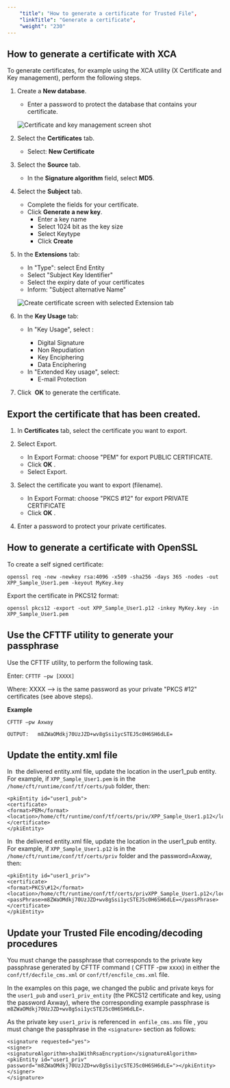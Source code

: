 ```yaml
---
    "title": "How to generate a certificate for Trusted File",
    "linkTitle": "Generate a certificate",
    "weight": "230"
---
```

How to generate a certificate with XCA
--------------------------------------

To generate certificates, for example using the XCA utility (X Certificate and Key management), perform the following steps.

1. Create a ****New database****.

    -   Enter a password to protect the database that contains your certificate.

    ![Certificate and key management screen shot](/Images/TransferCFT/XCA_db_tab.png)

1. Select the ****Certificates**** tab.
    -   Select: ****New Certificate****
1. Select the ****Source**** tab.
    -   In the ****Signature algorithm**** field, select ****MD5****.
1. Select the ****Subject**** tab.
    -   Complete the fields for your certificate.

    <!-- -->

    -   Click ****Generate a new key****.
        -   Enter a key name
        -   Select 1024 bit as the key size
        -   Select Keytype
        -   Click ****Create****

1. In the ****Extensions**** tab:

    -   In "Type": select End Entity

    <!-- -->

    -   Select "Subject Key Identifier"

    <!-- -->

    -   Select the expiry date of your certificates

    <!-- -->

    -   Inform: "Subject alternative Name"

    ![Create certificate screen with selected Extension tab](/Images/TransferCFT/XCA_tab.png)

1. In the ****Key Usage**** tab:
    -   In "Key Usage", select :
        -   Digital Signature

        <!-- -->

        -   Non Repudiation

        <!-- -->

        -   Key Enciphering

        <!-- -->

        -   Data Enciphering

    <!-- -->

    -   In "Extended Key usage", select:
        -   E-mail Protection

1. Click  ****OK**** to generate the certificate.

Export the certificate that has been created.
---------------------------------------------

1. In ****Certificates**** tab, select the certificate you want to export.
1. Select Export.
    -   In Export Format: choose "PEM" for export PUBLIC CERTIFICATE.

    <!-- -->

    -   Click ****OK**** .

    <!-- -->

    -   Select Export.

1. Select the certificate you want to export (filename).
    -   In Export Format: choose "PKCS \#12" for export PRIVATE CERTIFICATE
    -   Click ****OK**** .
1. Enter a password to protect your private certificates.

How to generate a certificate with OpenSSL
------------------------------------------

To create a self signed certificate:

```
openssl req -new -newkey rsa:4096 -x509 -sha256 -days 365 -nodes -out XPP_Sample_User1.pem -keyout MyKey.key
```

Export the certificate in PKCS12 format:

```
openssl pkcs12 -export -out XPP_Sample_User1.p12 -inkey MyKey.key -in XPP_Sample_User1.pem
```

Use the CFTTF utility to generate your passphrase
-------------------------------------------------

Use the CFTTF utility, to perform the following task.

Enter: `CFTTF –pw [XXXX]`

Where: XXXX --&gt; is the same password as your private "PKCS \#12" certificates (see above steps).

****Example****

`CFTTF –pw Axway`

`OUTPUT:   m8ZWaOMdkj70UzJZD+wv8gSsi1ycSTEJ5c0H6SH6dLE=`

Update the entity.xml file
--------------------------

In  the delivered entity.xml file, update the location in the user1_pub entity. For example, if `XPP_Sample_User1.pem` is in the `/home/cft/runtime/conf/tf/certs/pub` folder, then:

```
<pkiEntity id="user1_pub">
<certificate>
<format>PEM</format>
<location>/home/cft/runtime/conf/tf/certs/priv/XPP_Sample_User1.p12</location>
</certificate>
</pkiEntity>
```

In  the delivered entity.xml file, update the location in the user1_pub entity. For example, if `XPP_Sample_User1.p12` is in the `/home/cft/runtime/conf/tf/certs/priv` folder and the password=Axway, then:

```
<pkiEntity id="user1_priv">
<certificate>
<format>PKCS\#12</format>
<location>/home/cft/runtime/conf/tf/certs/privXPP_Sample_User1.p12</location>
<passPhrase>m8ZWaOMdkj70UzJZD+wv8gSsi1ycSTEJ5c0H6SH6dLE=</passPhrase>
</certificate>
</pkiEntity>
```

Update your Trusted File encoding/decoding procedures
-----------------------------------------------------

You must change the passphrase that corresponds to the private key passphrase generated by CFTTF command ( CFTTF -pw xxxx) in either the `conf/tf/decfile_cms.xml` or `conf/tf/encfile_cms.xml` file.

In the examples on this page, we changed the public and private keys for the `user1_pub` and `user1_priv_entity` (the PKCS12 certificate and key, using the password Axway), where the corresponding example passphrase is `m8ZWaOMdkj70UzJZD+wv8gSsi1ycSTEJ5c0H6SH6dLE=.`

As the private key `user1_priv` is referenced in` enfile_cms.xms` file , you must change the passphrase in the `<signature>` section as follows:

```
<signature requested="yes">
<signer>
<signatureAlgorithm>sha1WithRsaEncryption</signatureAlgorithm>
<pkiEntity id="user1_priv" password="m8ZWaOMdkj70UzJZD+wv8gSsi1ycSTEJ5c0H6SH6dLE="></pkiEntity>
</signer>
</signature>
```
